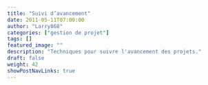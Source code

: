 ```yaml
---
title: "Suivi d’avancement"
date: 2011-05-11T07:00:00
author: "Larry868"
categories: ["gestion de projet"]
tags: []
featured_image: ""
description: "Techniques pour suivre l'avancement des projets."
draft: false
weight: 42
showPostNavLinks: true
---
```

